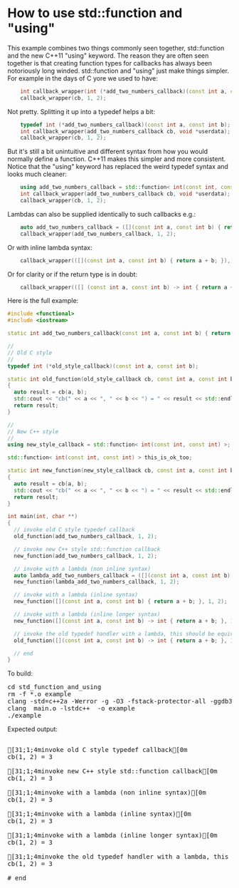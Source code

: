 How to use std::function and "using"
====================================

This example combines two things commonly seen together, std::function and
the new C++11 "using" keyword. The reason they are often seen together is
that creating function types for callbacks has always been notoriously long
winded. std::function and "using" just make things simpler. For example in
the days of C yore we used to have:
```C++
    int callback_wrapper(int (*add_two_numbers_callback)(const int a, const int b) cb, void *userdata);
    callback_wrapper(cb, 1, 2);
```
Not pretty. Splitting it up into a typedef helps a bit:
```C++
    typedef int (*add_two_numbers_callback)(const int a, const int b);
    int callback_wrapper(add_two_numbers_callback cb, void *userdata);
    callback_wrapper(cb, 1, 2);
```
But it's still a bit unintuitive and different syntax from how you would
normally define a function. C++11 makes this simpler and more consistent.
Notice that the "using" keyword has replaced the weird typedef syntax and
looks much cleaner:
```C++
    using add_two_numbers_callback = std::function< int(const int, const int) >;
    int callback_wrapper(add_two_numbers_callback cb, void *userdata);
    callback_wrapper(cb, 1, 2);
```
Lambdas can also be supplied identically to such callbacks e.g.:
```C++
    auto add_two_numbers_callback = ([](const int a, const int b) { return a + b; });
    callback_wrapper(add_two_numbers_callback, 1, 2);
```
Or with inline lambda syntax:
```C++
    callback_wrapper(([](const int a, const int b) { return a + b; }), 1, 2);
```
Or for clarity or if the return type is in doubt:
```C++
    callback_wrapper(([] (const int a, const int b) -> int { return a + b; }), 1, 2);
```
Here is the full example:
```C++
#include <functional>
#include <iostream>

static int add_two_numbers_callback(const int a, const int b) { return a + b; }

//
// Old C style
//
typedef int (*old_style_callback)(const int a, const int b);

static int old_function(old_style_callback cb, const int a, const int b)
{
  auto result = cb(a, b);
  std::cout << "cb(" << a << ", " << b << ") = " << result << std::endl;
  return result;
}

//
// New C++ style
//
using new_style_callback = std::function< int(const int, const int) >;

std::function< int(const int, const int) > this_is_ok_too;

static int new_function(new_style_callback cb, const int a, const int b)
{
  auto result = cb(a, b);
  std::cout << "cb(" << a << ", " << b << ") = " << result << std::endl;
  return result;
}

int main(int, char **)
{
  // invoke old C style typedef callback
  old_function(add_two_numbers_callback, 1, 2);

  // invoke new C++ style std::function callback
  new_function(add_two_numbers_callback, 1, 2);

  // invoke with a lambda (non inline syntax)
  auto lambda_add_two_numbers_callback = ([](const int a, const int b) { return a + b; });
  new_function(lambda_add_two_numbers_callback, 1, 2);

  // invoke with a lambda (inline syntax)
  new_function([](const int a, const int b) { return a + b; }, 1, 2);

  // invoke with a lambda (inline longer syntax)
  new_function([](const int a, const int b) -> int { return a + b; }, 1, 2);

  // invoke the old typedef handler with a lambda, this should be equivalent
  old_function([](const int a, const int b) -> int { return a + b; }, 1, 2);

  // end
}
```
To build:
<pre>
cd std_function_and_using
rm -f *.o example
clang -std=c++2a -Werror -g -O3 -fstack-protector-all -ggdb3 -Wall -c -o main.o main.cpp
clang  main.o -lstdc++  -o example
./example
</pre>
Expected output:
<pre>

[31;1;4minvoke old C style typedef callback[0m
cb(1, 2) = 3

[31;1;4minvoke new C++ style std::function callback[0m
cb(1, 2) = 3

[31;1;4minvoke with a lambda (non inline syntax)[0m
cb(1, 2) = 3

[31;1;4minvoke with a lambda (inline syntax)[0m
cb(1, 2) = 3

[31;1;4minvoke with a lambda (inline longer syntax)[0m
cb(1, 2) = 3

[31;1;4minvoke the old typedef handler with a lambda, this should be equivalent[0m
cb(1, 2) = 3

# end
</pre>
